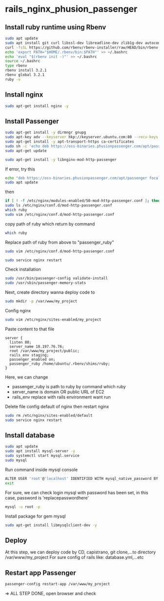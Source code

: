 # rails_nginx_phusion_passenger
## Install ruby runtime using Rbenv
```sh
sudo apt update
sudo apt install git curl libssl-dev libreadline-dev zlib1g-dev autoconf bison build-essential libyaml-dev libreadline-dev libncurses5-dev libffi-dev libgdbm-dev
curl -fsSL https://github.com/rbenv/rbenv-installer/raw/HEAD/bin/rbenv-installer | bash
echo 'export PATH="$HOME/.rbenv/bin:$PATH"' >> ~/.bashrc
echo 'eval "$(rbenv init -)"' >> ~/.bashrc
source ~/.bashrc
type rbenv
rbenv install 3.2.1
rbenv global 3.2.1
ruby -v
```

## Install nginx
```sh
sudo apt-get install nginx -y
```

## Install Passenger
```sh
sudo apt-get install -y dirmngr gnupg
sudo apt-key adv --keyserver hkp://keyserver.ubuntu.com:80 --recv-keys 561F9B9CAC40B2F7
sudo apt-get install -y apt-transport-https ca-certificates
sudo sh -c 'echo deb https://oss-binaries.phusionpassenger.com/apt/passenger bionic main > /etc/apt/sources.list.d/passenger.list'
sudo apt-get update
```

```sh
sudo apt-get install -y libnginx-mod-http-passenger
```
If error, try this
```sh
echo "deb https://oss-binaries.phusionpassenger.com/apt/passenger focal main" | sudo tee /etc/apt/sources.list.d/passenger.list
sudo apt update
```

then
```sh
if [ ! -f /etc/nginx/modules-enabled/50-mod-http-passenger.conf ]; then sudo ln -s /usr/share/nginx/modules-available/mod-http-passenger.load /etc/nginx/modules-enabled/50-mod-http-passenger.conf ; fi
sudo ls /etc/nginx/conf.d/mod-http-passenger.conf
which ruby
sudo vim /etc/nginx/conf.d/mod-http-passenger.conf
```

copy path of ruby which return by command
```sh
which ruby
```

Replace path of ruby from above to "passenger_ruby"
```sh
sudo vim /etc/nginx/conf.d/mod-http-passenger.conf
```

```sh
sudo service nginx restart
```

Check installation
```sh
sudo /usr/bin/passenger-config validate-install
sudo /usr/sbin/passenger-memory-stats
```

Next, create directory wanna deploy code to
```sh
sudo mkdir -p /var/www/my_project
```

Config nginx
```sh
sudo vim /etc/nginx/sites-enabled/my_project
```
Paste content to that file
```
server {
  listen 80;
  server_name 18.197.76.76;
  root /var/www/my_project/public;
  rails_env staging;
  passenger_enabled on;
  passenger_ruby /home/ubuntu/.rbenv/shims/ruby;
}
```
Here, we can change
- passenger_ruby is path to ruby by command which ruby
- server_name is domain OR public URL of EC2
- rails_env replace with rails environment want run

Delete file config default of nginx then restart nginx
```sh
sudo rm /etc/nginx/sites-enabled/default
sudo service nginx restart
```

## Install database
```sh
sudo apt update
sudo apt install mysql-server -y
sudo systemctl start mysql.service
sudo mysql
```

Run command inside mysql console
```sh
ALTER USER 'root'@'localhost' IDENTIFIED WITH mysql_native_password BY 'replacepasswordhere';
exit
```

For sure, we can check login mysql with password has been set, in this case, password is 'replacepasswordhere'
```sh
mysql -u root -p
```

Install package for gem mysql
```sh
sudo apt-get install libmysqlclient-dev -y
```

## Deploy
At this step, we can deploy code by CD, capistrano, git clone,...to directory /var/www/my_project
For sure config of rails like: database.yml,...etc

## Restart app Passenger
```sh
passenger-config restart-app /var/www/my_project
```

=> ALL STEP DONE, open browser and check
